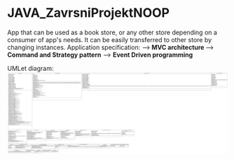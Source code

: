 # JAVA_ZavrsniProjektNOOP
App that can be used as a book store, or any other store depending on a consumer of app's needs. It can be easily transferred to other store by changing instances.
 Application specification:
 --><b> MVC architecture </b>
 --> <b>Command and Strategy pattern</b>
 --> <b>Event Driven programming</b>

 UMLet diagram:
 ![alt text](https://github.com/LuKi1406/JAVA_ZavrsniProjektNOOP/blob/main/src/diagCls.png)

